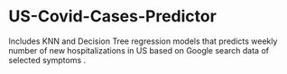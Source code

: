 # US-Covid-Cases-Predictor
Includes KNN and Decision Tree regression models that predicts weekly number of new hospitalizations in US based on Google search data of selected symptoms .

